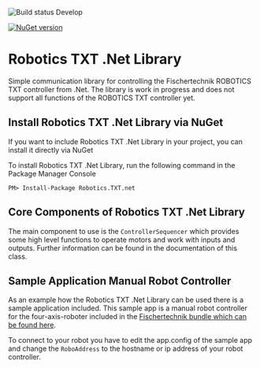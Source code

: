 ![Build status Develop](https://artiso.visualstudio.com/_apis/public/build/definitions/4fbc1b09-9da4-496f-9c69-3df7222e1274/54/badge)

[![NuGet version](https://badge.fury.io/nu/Robotics.TXT.net.svg)](https://badge.fury.io/nu/Robotics.TXT.net)

# Robotics TXT .Net Library
Simple communication library for controlling the Fischertechnik ROBOTICS TXT controller from .Net.
The library is work in progress and does not support all functions of the ROBOTICS TXT controller yet.

## Install Robotics TXT .Net Library via NuGet

If you want to include Robotics TXT .Net Library in your project, you can install it directly via NuGet

To install Robotics TXT .Net Library, run the following command in the Package Manager Console

```
PM> Install-Package Robotics.TXT.net
```

## Core Components of Robotics TXT .Net Library
The main component to use is the `ControllerSequencer` which provides some high level functions to 
operate motors and work with inputs and outputs. Further information can be found in the documentation of this class.

## Sample Application Manual Robot Controller
As an example how the Robotics TXT .Net Library can be used there is a sample application included.
This sample app is a manual robot controller for the four-axis-roboter included in the [Fischertechnik bundle which can be found here](http://www.fischertechnik.de/desktopdefault.aspx/tabid-21/39_read-138/usetemplate-2_column_pano/).

To connect to your robot you have to edit the app.config of the sample app and change the `RoboAddress` to the hostname or ip address of your robot controller.
